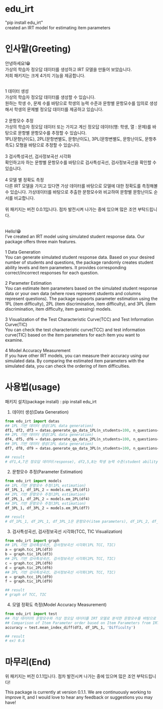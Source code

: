 # edu_irt
"pip install edu_irt"<br>
created an IRT model for estimating item parameters

# 인사말(Greeting)
안녕하세요!😁<br>
가상의 학습자 정오답 데이터를 생성하고 IRT 모델을 만들어 보았습니다.<br>
저희 패키지는 크게 4가지 기능을 제공합니다.

<br>
1 데이터 생성<br>
가상의 학습자 정오답 데이터를 생성할 수 있습니다.<br>
원하는 학생 수, 문제 수를 바탕으로 학생의 능력 수준과 문항별 문항모수를 임의로 생성해서 학생의 문제별 정오답 데이터를 제공하고 있습니다.<br>
<br>
2 문항모수 추정<br>
가상의 학습자 정오답 데이터 또는 가지고 계신 정오답 데이터(행: 학생, 열 : 문제)를 바탕으로 문항별 문항모수를 추정할 수 있습니다.<br>
1PL(문항난이도), 2PL(문항변별도, 문항난이도), 3PL(문항변별도, 문항난이도, 문항추측도) 모형을 바탕으로 추정할 수 있습니다.<br>
<br>
3 검사특성곡선, 검사정보곡선 시각화<br>
확인하고자 하는 문항별 문항모수를 바탕으로 검사특성곡선, 검사정보곡선을 확인할 수 있습니다.<br>
<br>
4 모델 별 정확도 측정<br>
다른 IRT 모델을 가지고 있다면 가상 데이터를 바탕으로 모델에 대한 정확도를 측정해볼 수 있습니다. 가상데이터를 바탕으로 추출한 문항모수와 비교하여 문항별 문항난이도 순서를 비교합니다.<br>
<br>
위 패키지는 버전 0.0.1입니다. 점차 발전시켜 나가는 중에 있으며 많은 조언 부탁드립니다.<br>
<br>
<br>
Hello!😁
<br>
I’ve created an IRT model using simulated student response data. Our package offers three main features.<br>
<br>
1 Data Generation<br>
You can generate simulated student response data. Based on your desired number of students and questions, the package randomly creates student ability levels and item parameters. It provides corresponding correct/incorrect responses for each question.<br>
<br>
2 Parameter Estimation<br>
You can estimate item parameters based on the simulated student response data or your own data (where rows represent students and columns represent questions). The package supports parameter estimation using the 1PL (item difficulty), 2PL (item discrimination, item difficulty), and 3PL (item discrimination, item difficulty, item guessing) models.<br>
<br>
3 Visualization of the Test Characteristic Curve(TCC) and Test Information Curve(TIC)<br>
You can check the test characteristic curve(TCC) and test information curve(TIC) based on the item parameters for each item you want to examine.<br>
<br>
4 Model Accuracy Measurement<br>
If you have other IRT models, you can measure their accuracy using our simulated data. By comparing the estimated item parameters with the simulated data, you can check the ordering of item difficulties.<br>


# 사용법(usage)
패키지 설치(package install) : pip install edu_irt

1. 데이터 생성(Data Generation)

```python
from edu_irt import datas
## 1PL 기반 데이터 생성(1PL data generation)
df1, df2, df3 = datas.generate_qa_data_1PL(n_students=100, n_questions=30, random_state=42) # default 100, 30, 42
## 2PL 기반 데이터 생성(1PL data generation)
df4, df5, df6 = datas.generate_qa_data_2PL(n_students=100, n_questions=30, random_state=42) # default 100, 30, 42
## 3PL 기반 데이터 생성(1PL data generation)
df7, df8, df9 = datas.generate_qa_data_3PL(n_students=100, n_questions=30, random_state=42) # default 100, 30, 42

## result
# df1,4,7은 정오답 데이터(response), df2,5,8는 학생 능력 수준(student ability levels), df3,6,9는 문항모수(item parameters)
```

2. 문항모수 추정(Parameter Estimation)

```python
from edu_irt import models
## 1PL 기반 문항모수 추정(1PL estimation)
df_1PL_1, df_1PL_2 = models.em_1PL(df1)
## 2PL 기반 문항모수 추정(2PL estimation)
df_2PL_1, df_2PL_2 = models.em_2PL(df4)
## 3PL 기반 문항모수 추정(3PL estimation)
df_3PL_1, df_3PL_2 = models.em_3PL(df7)

## result
# df_1PL_1, df_2PL_1, df_3PL_1은 문항모수(item parameters), df_1PL_2, df_2PL_2, df_3PL_3는 학생 능력 수준(student ability levels)
```

3. 검사특성곡선, 검사정보곡선 시각화(TCC, TIC Visualization)

```python
from edu_irt import graph
## 1PL 기반 검사특성곡선, 검사정보곡선 시각화(1PL TCC, TIC)
a = graph.tcc_1PL(df3)
b = graph.tic_1PL(df3)
## 2PL 기반 검사특성곡선, 검사정보곡선 시각화(2PL TCC, TIC)
c = graph.tcc_2PL(df6)
d = graph.tic_2PL(df6)
## 3PL 기반 검사특성곡선, 검사정보곡선 시각화(3PL TCC, TIC)
e = graph.tcc_1PL(df9)
f = graph.tic_1PL(df9)

## result
# graph of TCC, TIC
```

4. 모델 정확도 측정(Model Accuracy Measurement)

```python
from edu_irt import test
## 가상 데이터의 문항모수와 가상 정오답 데이터를 IRT 모델로 분석한 문항모수를 바탕으로 문항난이도 순서 비교
## Comparison of Item Parameter order based on Item Parameters from IRT Model Analysis of simulated response data and simulated item parameters
accuracy = test.mean_index_diff(df3, df_1PL_1, 'Difficulty')

## result
# ex) 0.6
```

# 마무리(End)
위 패키지는 버전 0.1.1입니다. 점차 발전시켜 나가는 중에 있으며 많은 조언 부탁드립니다!

This package is currently at version 0.1.1. We are continuously working to improve it, and I would love to hear any feedback or suggestions you may have!
